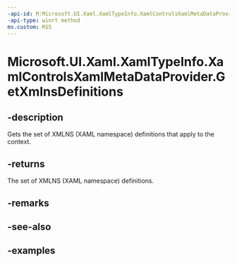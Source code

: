 ```yaml
---
-api-id: M:Microsoft.UI.Xaml.XamlTypeInfo.XamlControlsXamlMetaDataProvider.GetXmlnsDefinitions
-api-type: winrt method
ms.custom: RS5
---
```


<!-- Method syntax.
public XmlnsDefinition[] XamlControlsXamlMetaDataProvider.GetXmlnsDefinitions()
-->

# Microsoft.UI.Xaml.XamlTypeInfo.XamlControlsXamlMetaDataProvider.GetXmlnsDefinitions

## -description
Gets the set of XMLNS (XAML namespace) definitions that apply to the context.

## -returns
The set of XMLNS (XAML namespace) definitions.

## -remarks

## -see-also

## -examples

